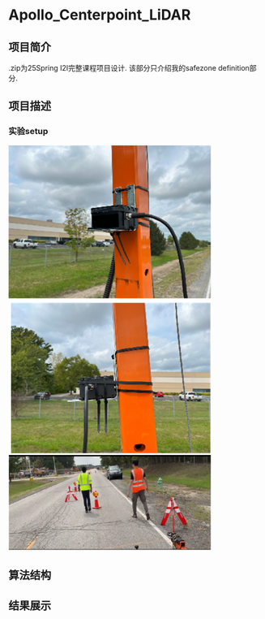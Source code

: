 # Apollo_Centerpoint_LiDAR

## 项目简介

.zip为25Spring I2I完整课程项目设计.
该部分只介绍我的safezone definition部分.

## 项目描述
### 实验setup
<img src="readimg/setup1.png"  width="400" />
<img src="readimg/setup2.png"  width="400" />
<img src="readimg/setup3.png"  width="400" />

## 算法结构

## 结果展示

